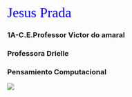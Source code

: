 <FONT FACE="Times New Roman" SIZE=6 COLOR="blue">Jesus Prada</FONT>
### 1A-C.E.Professor Victor do amaral
### Professora Drielle
### Pensamiento Computacional
<a href="/IAmNotAGamer/IAmNotAGamer/blob/main/README.md" target="_blank"><img src="https://media0.giphy.com/avatars/mwooodward/cIe5MvDvX4Vc.gif" target="_blank"></a>
<a href="/IAmNotAGamer/IAmNotAGamer/blob/main/README.md"><img src=""></img></a>

